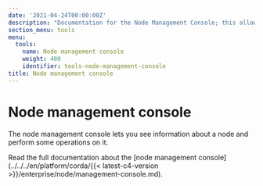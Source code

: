 ```yaml
---
date: '2021-04-24T00:00:00Z'
description: "Documentation for the Node Management Console; this allows you to view information about and perform operations on a node"
section_menu: tools
menu:
  tools:
    name: Node management console
    weight: 400
    identifier: tools-node-management-console
title: Node management console
---
```


# Node management console

The node management console lets you see information about a node and perform some operations on it.

Read the full documentation about the [node management console](../../../en/platform/corda/{{< latest-c4-version >}}/enterprise/node/management-console.md).
